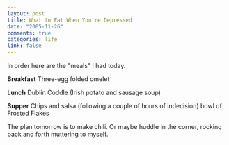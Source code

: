 ```yaml
--- 
layout: post
title: What to Eat When You're Depressed
date: "2005-11-26"
comments: true
categories: life
link: false
---
```

In order here are the "meals" I had today.

<strong>Breakfast</strong>
Three-egg folded omelet

<strong>Lunch</strong>
Dublin Coddle (Irish potato and sausage soup)

<strong>Supper</strong>
Chips and salsa
(following a couple of hours of indecision) bowl of Frosted Flakes

The plan tomorrow is to make chili. Or maybe huddle in the corner, rocking back and forth muttering to myself.
